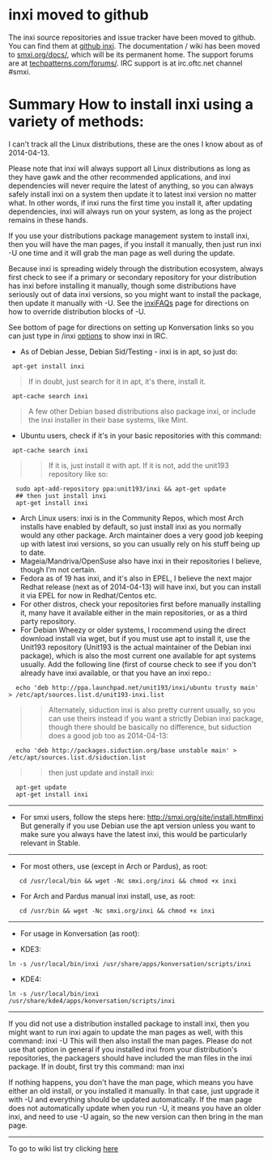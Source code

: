 # inxi moved to github #

The inxi source repositories  and issue tracker have been moved to github. You can find them at [github inxi](https://github.com/smxi/inxi). The documentation / wiki has been moved to [smxi.org/docs/](http://smxi.org/docs/), which will be its permanent home. The support forums are at [techpatterns.com/forums/](http://techpatterns.com/forums/forum-33.html). IRC support is at irc.oftc.net channel #smxi.

# Summary How to install inxi using a variety of methods: #

I can't track all the Linux distributions, these are the ones I know about as of 2014-04-13.

Please note that inxi will always support all Linux distributions as long as they have gawk and the other recommended applications, and inxi dependencies will never require the latest of anything, so you can always safely install inxi on a system then update it to latest inxi version no matter what. In other words, if inxi runs the first time you install it, after updating dependencies, inxi will always run on your system, as long as the project remains in these hands.

If you use your distributions package management system to install inxi, then you will have the man pages, if you install it manually, then just run inxi -U one time and it will grab the man page as well during the update.

Because inxi is spreading widely through the distribution ecosystem, always first check to see if a primary or secondary repository for your distribution has inxi before installing it manually, though some distributions have seriously out of data inxi versions, so you might want to install the package, then update it manually with -U. See the [inxiFAQs](inxiFAQs.md) page for directions on how to override distribution blocks of -U.

See bottom of page for directions on setting up Konversation links so you can just type in /inxi [options](options.md) to show inxi in IRC.

  * As of Debian Jesse, Debian Sid/Testing - inxi is in apt, so just do:
```
 apt-get install inxi 
```
> If in doubt, just search for it in apt, it's there, install it.
```
 apt-cache search inxi 
```
> A few other Debian based distributions also package inxi, or include the inxi  installer in their base systems, like Mint.
  * Ubuntu users, check if it's in your basic repositories with this command:
```
 apt-cache search inxi 
```
> > If it is, just install it with apt. If it is not, add the unit193 repository like so:
```
  sudo apt-add-repository ppa:unit193/inxi && apt-get update
  ## then just install inxi
  apt-get install inxi
```
  * Arch Linux users: inxi is in the Community Repos, which most Arch installs have enabled by default, so just install inxi as you normally would any other package. Arch maintainer does a very good job keeping up with latest inxi versions, so you can usually rely on his stuff being up to date.
  * Mageia/Mandriva/OpenSuse also have inxi in their repositories I believe, though I'm not certain.
  * Fedora as of 19 has inxi, and it's also in EPEL, I believe the next major Redhat release (next as of 2014-04-13) will have inxi, but you can install it via EPEL for now in Redhat/Centos etc.
  * For other distros, check your repositories first before manually installing it, many have it available either in the main repositories, or as a third party repository.
  * For Debian Wheezy or older systems, I rocommend using the direct download install via wget, but if you must use apt to install it, use the Unit193 repository (Unit193 is the actual maintainer of the Debian inxi package), which is also the most current one available for apt systems usually. Add the following line (first of course check to see if you don't already have inxi available, or that you have an inxi repo.:
```
  echo 'deb http://ppa.launchpad.net/unit193/inxi/ubuntu trusty main' > /etc/apt/sources.list.d/unit193-inxi.list
```
> > Alternately, siduction inxi is also pretty current usually, so you can use theirs instead if you want a strictly Debian inxi package, though there should be basically no difference, but siduction does a good job  too as 2014-04-13:
```
  echo 'deb http://packages.siduction.org/base unstable main' > /etc/apt/sources.list.d/siduction.list
```
> > then just update and install inxi:
```
  apt-get update
  apt-get install inxi
```

---

  * For smxi users, follow the steps here: http://smxi.org/site/install.htm#inxi But generally if you use Debian use the apt version unless you want to make sure you always have the latest inxi, this would be particularly relevant in Stable.

---

  * For most others, use (except in Arch or Pardus), as root:
```
   cd /usr/local/bin && wget -Nc smxi.org/inxi && chmod +x inxi
```
  * For Arch and Pardus manual inxi install, use, as root:
```
   cd /usr/bin && wget -Nc smxi.org/inxi && chmod +x inxi
```

---

  * For usage in Konversation (as root):

  * KDE3:
```
ln -s /usr/local/bin/inxi /usr/share/apps/konversation/scripts/inxi
```

  * KDE4:
```
ln -s /usr/local/bin/inxi /usr/share/kde4/apps/konversation/scripts/inxi
```

---


If you did not use a distribution installed package to install inxi, then you might want to run inxi again to update the man pages as well, with this command:
inxi -U
This will then also install the man pages. Please do not use that option in general if you installed inxi from your distribution's repositories, the packagers should have included the man files in the inxi package. If in doubt, first try this command: man inxi

If nothing happens, you don't have the man page, which means you have either an old install, or you installed it manually. In that case, just upgrade it with -U and everything should be updated automatically. If the man page does not automatically update when you run -U, it means you have an older inxi, and need to use -U again, so the new version can then bring in the man page.

---

To go to wiki list  try clicking
[here](http://code.google.com/p/inxi/w/list)
